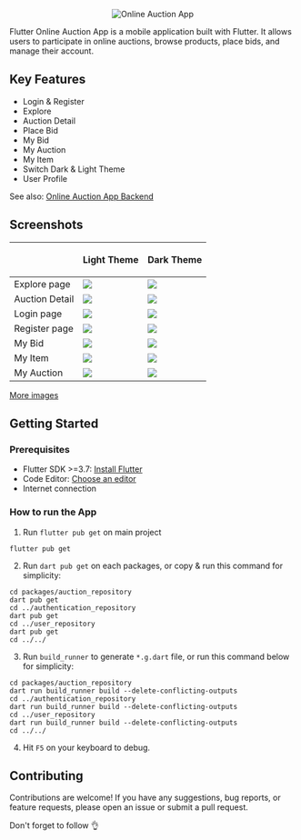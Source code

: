 <p align="center">
  <img src="https://github.com/Star-Git-oss/flutter-Auction-App/raw/master/images/banner.png" title="Online Auction App">
</p>

Flutter Online Auction App is a mobile application built with Flutter. It allows users to participate in online auctions, browse products, place bids, and manage their account.

## Key Features
- Login & Register
- Explore
- Auction Detail
- Place Bid
- My Bid
- My Auction
- My Item
- Switch Dark & Light Theme
- User Profile

See also: [Online Auction App Backend](https://github.com/Star-Git-oss/ci4_online_auction_api)

## Screenshots

|               | <p align="center">Light Theme</p> | <p align="center"> Dark Theme</p> |
|---------------|-----------------------------------|-----------------------------------|
| Explore page  | <img src="https://github.com/Star-Git-oss/flutter-Auction-App/raw/master/images/screenshots/explore-gif.gif">    | <img src="https://github.com/Star-Git-oss/flutter-Auction-App/raw/master/images/screenshots/explore-dark.png">  |
| Auction Detail| <img src="https://github.com/Star-Git-oss/flutter-Auction-App/raw/master/images/screenshots/auction-detail-light.png"> | <img src="https://github.com/Star-Git-oss/flutter-Auction-App/raw/master/images/screenshots/auction-detail-dark.png"> |
| Login page    | <img src="https://github.com/Star-Git-oss/flutter-Auction-App/raw/master/images/screenshots/login-light.png">    | <img src="https://github.com/Star-Git-oss/flutter-Auction-App/raw/master/images/screenshots/login-dark.png">    |
| Register page | <img src="https://github.com/Star-Git-oss/flutter-Auction-App/raw/master/images/screenshots/register-light.png"> | <img src="https://github.com/Star-Git-oss/flutter-Auction-App/raw/master/images/screenshots/register-dark.png"> |
| My Bid        | <img src="https://github.com/Star-Git-oss/flutter-Auction-App/raw/master/images/screenshots/my-bid-light.png">   | <img src="https://github.com/Star-Git-oss/flutter-Auction-App/raw/master/images/screenshots/my-bid-dark.png">   |
| My Item       | <img src="https://github.com/Star-Git-oss/flutter-Auction-App/raw/master/images/screenshots/my-item-light.png">  | <img src="https://github.com/Star-Git-oss/flutter-Auction-App/raw/master/images/screenshots/my-item-dark.png">  |
| My Auction    |<img src="https://github.com/Star-Git-oss/flutter-Auction-App/raw/master/images/screenshots/my-auction-light.png">|<img src="https://github.com/Star-Git-oss/flutter-Auction-App/raw/master/images/screenshots/my-auction-dark.png">|

<a href="https://github.com/Star-Git-oss/flutter-Auction-App/tree/master/images">More images</a>

## Getting Started

### Prerequisites

- Flutter SDK >=3.7: [Install Flutter](https://flutter.dev/docs/get-started/install)
- Code Editor: [Choose an editor](https://flutter.dev/docs/get-started/editor)
- Internet connection

### How to run the App

1. Run `flutter pub get` on main project

```shell
flutter pub get
```

2. Run `dart pub get` on each packages, or copy & run this command for simplicity:

```shell
cd packages/auction_repository
dart pub get
cd ../authentication_repository
dart pub get
cd ../user_repository
dart pub get
cd ../../
```

3. Run `build_runner` to generate `*.g.dart` file, or
run this command below for simplicity:

```shell
cd packages/auction_repository
dart run build_runner build --delete-conflicting-outputs
cd ../authentication_repository
dart run build_runner build --delete-conflicting-outputs
cd ../user_repository
dart run build_runner build --delete-conflicting-outputs
cd ../../
```

4. Hit `F5` on your keyboard to debug.

## Contributing

Contributions are welcome! If you have any suggestions, bug reports, or feature requests, please open an issue or submit a pull request.

Don't forget to follow :ok_hand:
